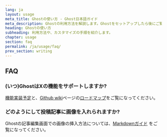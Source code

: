 ```yaml
---
lang: ja
layout: usage
meta_title: Ghostの使い方 - Ghost日本語ガイド
meta_description: Ghostの利用方法を解説します。Ghostをセットアップしたら後にご覧ください。
heading: Ghostの使い方
subheading: 利用方法や、カスタマイズの手順を紹介します。
chapter: usage
section: faq
permalink: /ja/usage/faq/
prev_section: writing
---
```



## FAQ <a id="faq"></a>

### (いつ)GhostはXの機能をサポートしますか?

[機能実装予定](https://github.com/TryGhost/Ghost/wiki/Planned-Features)と、[Github wiki](https://github.com/TryGhost/Ghost/wiki)ページの[ロードマップ](https://github.com/TryGhost/Ghost/wiki/Roadmap)をご覧になってください。

### どのようにして投稿記事に画像を入れられますか?

Ghostの記事編集画面での画像の挿入方法については、[Markdownガイド](/usage/writing/#markdown) をご覧になってください。

